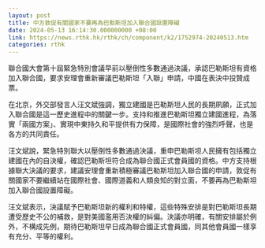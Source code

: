 ```yaml
---
layout: post
title: 中方敦促有關國家不要再為巴勒斯坦加入聯合國設置障礙
date: 2024-05-13 16:14:30.000000000 +08:00
link: https://news.rthk.hk/rthk/ch/component/k2/1752974-20240513.htm
categories: rthk
---
```


聯合國大會第十屆緊急特別會議早前以壓倒性多數通過決議，承認巴勒斯坦有資格加入聯合國，要求安理會重新審議巴勒斯坦「入聯」申請，中國在表決中投贊成票。

在北京，外交部發言人汪文斌強調，獨立建國是巴勒斯坦人民的長期夙願，正式加入聯合國是這一歷史進程中的關鍵一步。支持和推進巴勒斯坦獨立建國進程，為落實「兩國方案」、實現中東持久和平提供有力保障，是國際社會的強烈呼聲，也是各方的共同責任。

汪文斌說，緊急特別聯大以壓倒性多數通過決議，重申巴勒斯坦人民擁有包括獨立建國在內的自決權，確認巴勒斯坦符合成為聯合國正式會員國的資格。中方支持根據聯大決議的要求，建議安理會重新積極審議巴勒斯坦加入聯合國的申請，敦促有關國家不要繼續站在國際社會、國際道義和人類良知的對立面，不要再為巴勒斯坦加入聯合國設置障礙。

汪文斌表示，決議賦予巴勒斯坦新的權利和特權，這些特殊安排是對巴勒斯坦長期遭受歷史不公的補救，是對美國濫用否決權的糾偏。決議亦明確，有關安排屬於例外，不構成先例，期待巴勒斯坦早日成為聯合國正式會員國，同其他會員國一樣享有充分、平等的權利。
